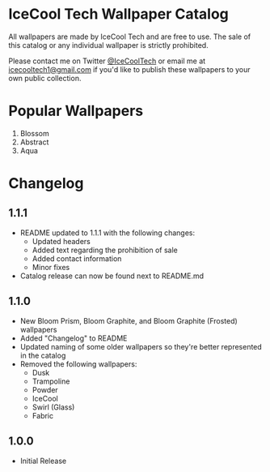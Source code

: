 # IceCool Tech Wallpaper Catalog 

All wallpapers are made by IceCool Tech and are free to use. The sale of this catalog or any individual wallpaper is strictly prohibited.

Please contact me on Twitter [@IceCoolTech](https://twitter.com/IceCoolTech) or email me at icecooltech1@gmail.com if you'd like to publish these wallpapers to your own public collection.

# Popular Wallpapers

1) Blossom
2) Abstract
3) Aqua

# Changelog

## 1.1.1
- README updated to 1.1.1 with the following changes:
  - Updated headers
  - Added text regarding the prohibition of sale
  - Added contact information
  - Minor fixes
- Catalog release can now be found next to README.md 
  

## 1.1.0
- New Bloom Prism, Bloom Graphite, and Bloom Graphite (Frosted) wallpapers
- Added "Changelog" to README
- Updated naming of some older wallpapers so they're better represented in the catalog
- Removed the following wallpapers:
  - Dusk
  - Trampoline
  - Powder
  - IceCool
  - Swirl (Glass)
  - Fabric
 

## 1.0.0
- Initial Release

